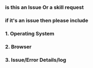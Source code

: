 ### is this an Issue Or a skill request ###
### if it's an issue then please include ###
### 1. Operating System ###
### 2. Browser ###
### 3. Issue/Error Details/log ###
